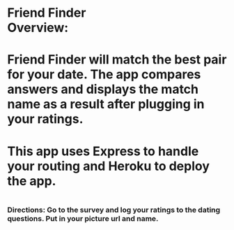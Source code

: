 <h1>Friend Finder
<br>Overview:<h1>
Friend Finder will match the best pair for your date. The app compares answers and 
displays the match name as a result after plugging in your ratings.

<h1>This app uses Express to handle your routing and Heroku to deploy the app.<h1>

<h3>Directions: Go to the survey and log your ratings to the dating questions. Put in your picture url and name.<h3>


